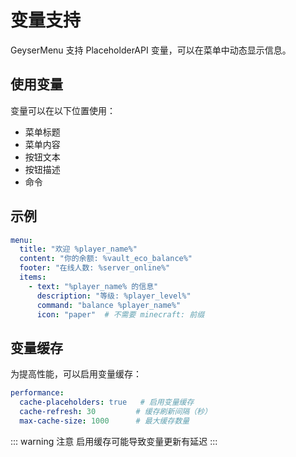 # 变量支持

GeyserMenu 支持 PlaceholderAPI 变量，可以在菜单中动态显示信息。

## 使用变量

变量可以在以下位置使用：

- 菜单标题
- 菜单内容
- 按钮文本
- 按钮描述
- 命令

## 示例

```yaml
menu:
  title: "欢迎 %player_name%"
  content: "你的余额: %vault_eco_balance%"
  footer: "在线人数: %server_online%"
  items:
    - text: "%player_name% 的信息"
      description: "等级: %player_level%"
      command: "balance %player_name%"
      icon: "paper"  # 不需要 minecraft: 前缀
```

## 变量缓存

为提高性能，可以启用变量缓存：

```yaml
performance:
  cache-placeholders: true   # 启用变量缓存
  cache-refresh: 30         # 缓存刷新间隔（秒）
  max-cache-size: 1000      # 最大缓存数量
```

::: warning 注意
启用缓存可能导致变量更新有延迟
::: 